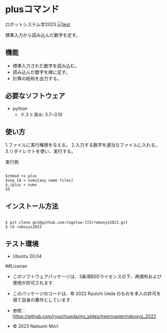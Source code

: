 # plusコマンド
ロボットシステム学2023
[![test](https://github.com/Cogolow-723/robosys2023/actions/workflows/test.yml/badge.svg)](https://github.com/Cogolow-723/robosys2023/actions/workflows/test.yml)

標準入力から読み込んだ数字を足す。

## 機能
- 標準入力された数字を読み込む。
- 読み込んだ数字を順に足す。
- 計算の総和を出力する。

## 必要なソフトウェア
* python
  * テスト済み: 3.7~3.10

## 使い方
1.ファイルに実行権限を与える。
2.入力する数字を適当なファイルに入れる。
3.リダイレクトを使い、実行する。

実行例
```

$chmod +x plus
$seq 10 > nums[any name files]
$./plus < nums
55

```

## インストール方法

```

$ git clone git@github.com:Cogolow-723/robosys2023.git
$ cd robosys2023

```

## テスト環境
* Ubuntu 20.04

##License
* このソフトウェアパッケージは、3条項BSDライセンスの下、再頒布および使用が許可されます.
* このパッケージのコードは、© 2022 Ryuichi Ueda のものを本人の許可を得て自身の著作としています.
 * 参照：https://github.com/ryuichiueda/my_slides/tree/master/robosys_2022

* © 2023 Natsumi Mori
